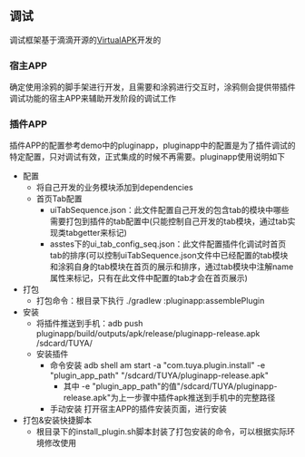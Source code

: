 ## 调试
调试框架基于滴滴开源的[VirtualAPK](https://github.com/didi/VirtualAPK)开发的
### 宿主APP
确定使用涂鸦的脚手架进行开发，且需要和涂鸦进行交互时，涂鸦侧会提供带插件调试功能的宿主APP来辅助开发阶段的调试工作
### 插件APP
插件APP的配置参考demo中的pluginapp，pluginapp中的配置是为了插件调试的特定配置，只对调试有效，正式集成的时候不再需要。pluginapp使用说明如下

+ 配置
	+ 将自己开发的业务模块添加到dependencies
	+ 首页Tab配置
		+ uiTabSequence.json：此文件配置自己开发的包含tab的模块中哪些需要打包到插件的tab配置中(只能控制自己开发的tab模块，通过tab实现类tabgetter来标记)
		+ asstes下的ui\_tab\_config\_seq.json：此文件配置插件化调试时首页tab的排序(可以控制uiTabSequence.json文件中已经配置的tab模块和涂鸦自身的tab模块在首页的展示和排序，通过tab模块中注解name属性来标记，只有在此文件中配置的tab才会在首页展示)
+ 打包
	+ 打包命令：根目录下执行 ./gradlew :pluginapp:assemblePlugin 
+ 安装
	+ 将插件推送到手机：adb push pluginapp/build/outputs/apk/release/pluginapp-release.apk /sdcard/TUYA/
	+ 安装插件
		+ 命令安装 adb shell am start -a "com.tuya.plugin.install" -e "plugin_app_path" "/sdcard/TUYA/pluginapp-release.apk"
			+ 其中 -e "plugin_app_path"的值"/sdcard/TUYA/pluginapp-release.apk"为上一步骤中插件apk推送到手机中的完整路径
		+ 手动安装 打开宿主APP的插件安装页面，进行安装
+ 打包&安装快捷脚本
	+ 根目录下的install_plugin.sh脚本封装了打包安装的命令，可以根据实际环境修改使用 

